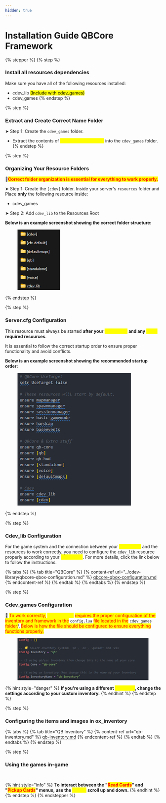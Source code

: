 ```yaml
---
hidden: true
---
```


# Installation Guide QBCore Framework

{% stepper %}
{% step %}
### Install all resources dependencies

Make sure you have all of the following resources installed:

* cdev\_lib <mark style="color:$success;">(Include with cdev\_games)</mark>
* cdev\_games&#x20;
{% endstep %}

{% step %}
### Extract and Create Correct Name Folder

➤ Step 1: Create the `cdev_games` folder.

* Extract the contents of <mark style="color:yellow;">cdev\_games.pack.zip</mark> into the `cdev_games` folder.
{% endstep %}

{% step %}
### Organizing Your Resource Folders

🚩<mark style="color:red;">**Correct folder organization is essential for everything to work properly.**</mark>

➤ Step 1: Create the `[cdev]` folder. Inside your server's `resources` folder and Place **only** the following resource inside:

* cdev\_games

➤ Step 2: Add `cdev_lib` to the Resources Root

**Below is an example screenshot showing the correct folder structure:**

<div align="left"><figure><img src="../../.gitbook/assets/image (3) (1).png" alt=""><figcaption></figcaption></figure></div>
{% endstep %}

{% step %}
### Server.cfg Configuration

This resource must always be started **after your&#x20;**<mark style="color:yellow;">**framework**</mark>**&#x20;and any&#x20;**<mark style="color:yellow;">**other**</mark>**&#x20;required resources**.

It is essential to follow the correct startup order to ensure proper functionality and avoid conflicts.

**Below is an example screenshot showing the recommended startup order:**

<div align="left"><figure><img src="../../.gitbook/assets/image (4).png" alt=""><figcaption></figcaption></figure></div>
{% endstep %}

{% step %}
### Cdev\_lib Configuration

For the game system and the connection between your <mark style="color:yellow;">framework</mark> and the resources to work correctly, you need to configure the `cdev_lib` resource properly according to your <mark style="color:yellow;">framework</mark>. For more details, click the link below to follow the instructions.

{% tabs %}
{% tab title="QBCore" %}
{% content-ref url="../cdev-library/qbcore-qbox-configuration.md" %}
[qbcore-qbox-configuration.md](../cdev-library/qbcore-qbox-configuration.md)
{% endcontent-ref %}
{% endtab %}
{% endtabs %}
{% endstep %}

{% step %}
### Cdev\_games Configuration

🚩 <mark style="color:red;">To work correctly,</mark> <mark style="color:yellow;">**cdev\_games**</mark> <mark style="color:red;">requires the proper configuration of the inventory and framework in the</mark> `config.lua` <mark style="color:red;">file located in the</mark> `cdev_games` <mark style="color:red;">folder.</mark>\ <mark style="color:red;">Below is how the file should be configured to ensure everything functions properly.</mark>

<div align="left"><figure><img src="../../.gitbook/assets/image (5).png" alt=""><figcaption></figcaption></figure></div>

{% hint style="danger" %}
**If you're using a different&#x20;**<mark style="color:yellow;">**inventory**</mark>**, change the settings according to your custom inventory.**
{% endhint %}
{% endstep %}

{% step %}
### Configuring the items and images in ox\_inventory

{% tabs %}
{% tab title="QB Inventory" %}
{% content-ref url="qb-inventory.md" %}
[qb-inventory.md](qb-inventory.md)
{% endcontent-ref %}
{% endtab %}
{% endtabs %}
{% endstep %}

{% step %}
### Using the games in-game

<figure><img src="../../.gitbook/assets/FiveM_GTAProcess_er4jlmGEYJ-_online-video-cutter.com_.gif" alt=""><figcaption></figcaption></figure>

{% hint style="info" %}
T**o interact between the "**<mark style="color:red;">**Read Cards**</mark>**" and "**<mark style="color:red;">**Pickup Cards**</mark>**" menus, use the&#x20;**<mark style="color:yellow;">**mouse**</mark>**&#x20;scroll up and down.**
{% endhint %}
{% endstep %}
{% endstepper %}

